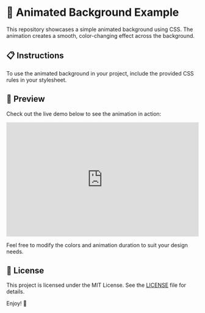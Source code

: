 # 🌈 Animated Background Example

This repository showcases a simple animated background using CSS. The animation creates a smooth, color-changing effect across the background.

## 📋 Instructions

To use the animated background in your project, include the provided CSS rules in your stylesheet.

## 🎨 Preview

Check out the live demo below to see the animation in action:

<iframe height="300" style="width: 100%;" scrolling="no" title="Animated Background Example" src="https://codepen.io/MattEzekiel/embed/WNBXWdv?default-tab=result" frameborder="no" loading="lazy" allowtransparency="true" allowfullscreen="true">
  See the Pen <a href='https://codepen.io/MattEzekiel/pen/WNBXWdv'>Animated Background Example</a> by MattEzekiel
  (<a href='https://codepen.io/MattEzekiel'>@MattEzekiel</a>) on <a href='https://codepen.io'>CodePen</a>.
</iframe>

Feel free to modify the colors and animation duration to suit your design needs.

## 📄 License

This project is licensed under the MIT License. See the [LICENSE](LICENSE) file for details.

Enjoy! 🚀
